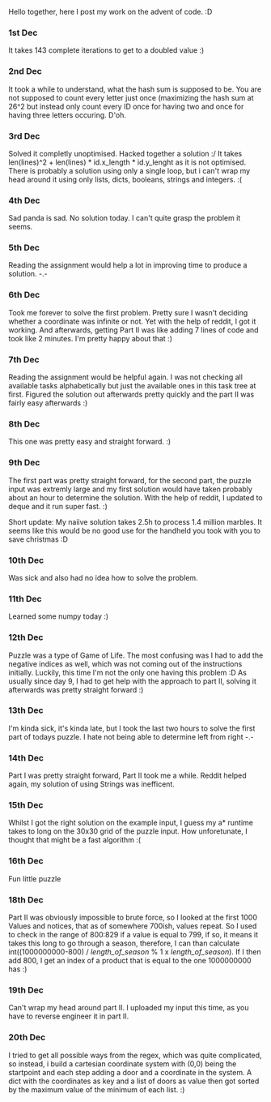 Hello together, here I post my work on the advent of code. :D

### 1st Dec ###
It takes 143 complete iterations to get to a doubled value :)

### 2nd Dec ###
It took a while to understand, what the hash sum is supposed to be. You are not supposed to count every letter just once (maximizing the hash sum at 26^2 but instead only count every ID once for having two and once for having three letters occuring. D'oh.

### 3rd Dec ###
Solved it completly unoptimised. Hacked together a solution :/ It takes len(lines)^2 + len(lines) * id.x_length * id.y_lenght as it is not optimised. There is probably a solution using only a single loop, but i can't wrap my head around it using only lists, dicts, booleans, strings and integers. :(

### 4th Dec ###
Sad panda is sad. No solution today. I can't quite grasp the problem it seems.

### 5th Dec ###
Reading the assignment would help a lot in improving time to produce a solution. -.-

### 6th Dec ###
Took me forever to solve the first problem. Pretty sure I wasn't deciding whether a coordinate was infinite or not. Yet with the help of reddit, I got it working. And afterwards, getting Part II was like adding 7 lines of code and took like 2 minutes. I'm pretty happy about that :)

### 7th Dec ###
Reading the assignment would be helpful again. I was not checking all available tasks alphabetically but just the available ones in this task tree at first. Figured the solution out afterwards pretty quickly and the part II was fairly easy afterwards :)

### 8th Dec ###
This one was pretty easy and straight forward. :)

### 9th Dec ###
The first part was pretty straight forward, for the second part, the puzzle input was extremly large and my first solution would have taken probably about an hour to determine the solution. With the help of reddit, I updated to deque and it run super fast. :)

Short update: My naiive solution takes 2.5h to process 1.4 million marbles. It seems like this would be no good use for the handheld you took with you to save christmas :D

### 10th Dec ###
Was sick and also had no idea how to solve the problem.

### 11th Dec ###
Learned some numpy today :)

### 12th Dec ###
Puzzle was a type of Game of Life. The most confusing was I had to add the negative indices as well, which was not coming out of the instructions initially. Luckily, this time I'm not the only one having this problem :D
As usually since day 9, I had to get help with the approach to part II, solving it afterwards was pretty straight forward :)

### 13th Dec ###
I'm kinda sick, it's kinda late, but I took the last two hours to solve the first part of todays puzzle. I hate not being able to determine left from right -.-

### 14th Dec ###
Part I was pretty straight forward, Part II took me a while. Reddit helped again, my solution of using Strings was inefficent.

### 15th Dec ###
Whilst I got the right solution on the example input, I guess my a* runtime takes to long on the 30x30 grid of the puzzle input. How unforetunate, I thought that might be a fast algorithm :(

### 16th Dec ###
Fun little puzzle

### 18th Dec ###
Part II was obviously impossible to brute force, so I looked at the first 1000 Values and notices, that as of somewhere 700ish, values repeat. So I used to check in the range of 800:829 if a value is equal to 799, if so, it means it takes this long to go through a season, therefore, I can than calculate int((1000000000-800) / *length_of_season* % 1 x *length_of_season*). If I then add 800, I get an index of a product that is equal to the one 1000000000 has :)

### 19th Dec ###
Can't wrap my head around part II. I uploaded my input this time, as you have to reverse engineer it in part II.  

### 20th Dec ###
I tried to get all possible ways from the regex, which was quite complicated, so instead, i build a cartesian coordinate system with (0,0) being the startpoint and each step adding a door and a coordinate in the system. A dict with the coordinates as key and a list of doors as value then got sorted by the maximum value of the minimum of each list. :)

